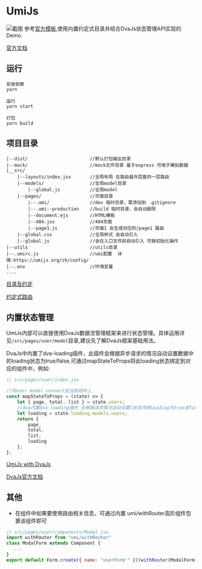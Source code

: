 # UmiJs

![截图](https://uufe-web.oss-cn-beijing.aliyuncs.com/PicLib/bomb/images/umi-dva_1558167824634.gif)
参考[官方模板](https://github.com/sorrycc/blog/issues/62),使用内置约定式目录并结合DvaJs状态管理API实现的Demo.

[官方文档](https://umijs.org/zh/guide/)

## 运行
```
安装依赖
yarn

运行
yarn start

打包
yarn build
```
## 项目目录

```
|--dist/                       //默认打包输出目录
|--mock/                       //mock文件目录 基于express 可用于模拟数据
|__src/
    |--layouts/index.jsx       //全局布局 在路由最外层套的一层路由
    |--models/                 //全局model目录
        |--global.js           //全局model
    |--pages/                  //页面目录
        |--.umi/               //dev 临时目录，需添加到 .gitignore
        |--.umi--production    //build 临时目录，会自动删除
        |--document.ejs        //HTML模板
        |--404.jsx             //404页面
        |--page1.js            //页面1 会生成对应的/page1 路由
    |--global.css              //全局样式 会自动引入
    |--global.js               //会在入口文件前自动引入 可做初始化操作
|--utils                       //utils目录
|--.umirc.js                   //umi配置  详情:https://umijs.org/zh/config/
|--.env                        //环境变量
....
```
[目录及约定](https://umijs.org/zh/guide/app-structure.html#es6-%E8%AF%AD%E6%B3%95)

[约定式路由](https://umijs.org/zh/guide/router.html#%E7%BA%A6%E5%AE%9A%E5%BC%8F%E8%B7%AF%E7%94%B1)

## 内置状态管理
UmiJs内部可以直接使用DvaJs数据流管理框架来进行状态管理。具体运用详见```/src/pages/user/model```目录,建议先了解DvaJs框架基础用法。

DvaJs中内置了dva-loading插件，此插件会根据异步请求的情况自动设置数据中的loading状态为true/false,可通过mapStateToProps将此loading状态绑定到对应的组件中，例如:
```javascript
// src/pages/user/index.jsx

//将user model connect到当前组件上
const mapStateToProps = (state) => {
	let { page, total, list } = state.users;
	//dva内置dva-loading插件 会根据请求情况自动设置l状态内得loading为true或false;
	let loading = state.loading.models.users;
	return {
		page,
		total,
		list,
		loading
	};
};


```

[UmiJs with DvaJs](https://umijs.org/zh/guide/with-dva.html)

[DvaJs官方文档](https://dvajs.com/guide/)

## 其他
+ 在组件中如果要使用路由相关信息，可通过内置 umi/withRouter高阶组件包裹该组件即可

```javascript
// src/pages/user/components/Modal.jsx
import withRouter from "umi/withRouter"
class ModalForm extends Component {
  ....
}
export default Form.create({ name: "userForm'" })(withRouter(ModalForm));

```




